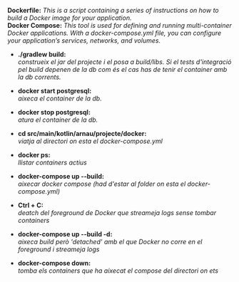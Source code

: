 **Dockerfile:** *This is a script containing a series of instructions on how to build a Docker image for your application.*<br>
**Docker Compose:** *This tool is used for defining and running multi-container Docker applications. With a docker-compose.yml 
file, you can configure your application’s services, networks, and volumes.*<br>

- **./gradlew build:**<br>*construeix el jar del projecte i el posa a build/libs. Si el tests d'integració pel build depenen de
la db com és el cas has de tenir el container amb la db corrents.*<br>

- **docker start postgresql:**<br>*aixeca el container de la db.*<br>

- **docker stop postgresql:**<br>*atura el container de la db.*<br>

- **cd src/main/kotlin/arnau/projecte/docker:**<br>*viatja al directori on esta el docker-compose.yml*<br>

- **docker ps:**<br>*llistar containers actius*<br>

- **docker-compose up --build:**<br>*aixecar docker compose (had d'estar al folder on esta el docker-compose.yml)*<br>

- **Ctrl + C:**<br>*deatch del foreground de Docker que streameja logs sense tombar containers*<br>

- **docker-compose up --build -d:**<br>*aixeca build però 'detached' amb el que Docker no corre en el foreground i streameja logs*<br>

- **docker-compose down:**<br>*tomba els containers que ha aixecat el compose del directori on ets*<br>




